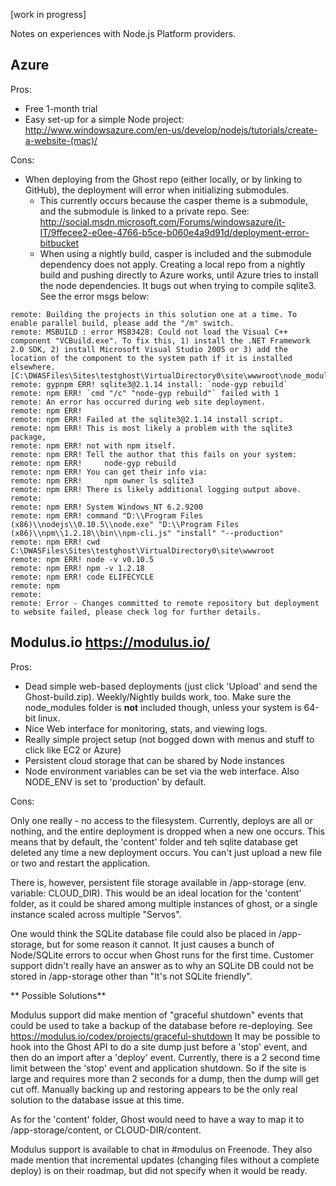 [work in progress]

Notes on experiences with Node.js Platform providers.

## Azure

Pros:

* Free 1-month trial
* Easy set-up for a simple Node project: http://www.windowsazure.com/en-us/develop/nodejs/tutorials/create-a-website-(mac)/

Cons:

* When deploying from the Ghost repo (either locally, or by linking to GitHub), the deployment will error when initializing submodules.
    * This currently occurs because the casper theme is a submodule, and the submodule is linked to a private repo. See: http://social.msdn.microsoft.com/Forums/windowsazure/it-IT/9ffecee2-e0ee-4766-b5ce-b060e4a9d91d/deployment-error-bitbucket
    * When using a nightly build, casper is included and the submodule dependency does not apply.  Creating a local repo from a nightly build and pushing directly to Azure works, until Azure tries to install the node dependencies.  It bugs out when trying to compile sqlite3. See the error msgs below:

```
remote: Building the projects in this solution one at a time. To enable parallel build, please add the "/m" switch.
remote: MSBUILD : error MSB3428: Could not load the Visual C++ component "VCBuild.exe". To fix this, 1) install the .NET Framework 2.0 SDK, 2) install Microsoft Visual Studio 2005 or 3) add the location of the component to the system path if it is installed elsewhere.  [C:\DWASFiles\Sites\testghost\VirtualDirectory0\site\wwwroot\node_modules\sqlite3\build\binding.sln]
remote: gypnpm ERR! sqlite3@2.1.14 install: `node-gyp rebuild`
remote: npm ERR! `cmd "/c" "node-gyp rebuild"` failed with 1
remote: An error has occurred during web site deployment.
remote: npm ERR!
remote: npm ERR! Failed at the sqlite3@2.1.14 install script.
remote: npm ERR! This is most likely a problem with the sqlite3 package,
remote: npm ERR! not with npm itself.
remote: npm ERR! Tell the author that this fails on your system:
remote: npm ERR!     node-gyp rebuild
remote: npm ERR! You can get their info via:
remote: npm ERR!     npm owner ls sqlite3
remote: npm ERR! There is likely additional logging output above.
remote:
remote: npm ERR! System Windows_NT 6.2.9200
remote: npm ERR! command "D:\\Program Files (x86)\\nodejs\\0.10.5\\node.exe" "D:\\Program Files (x86)\\npm\\1.2.18\\bin\\npm-cli.js" "install" "--production"
remote: npm ERR! cwd C:\DWASFiles\Sites\testghost\VirtualDirectory0\site\wwwroot
remote: npm ERR! node -v v0.10.5
remote: npm ERR! npm -v 1.2.18
remote: npm ERR! code ELIFECYCLE
remote: npm
remote:
remote: Error - Changes committed to remote repository but deployment to website failed, please check log for further details.
```


## Modulus.io https://modulus.io/

Pros:

 * Dead simple web-based deployments (just click 'Upload' and send the Ghost-build.zip). Weekly/Nightly builds work, too. Make sure the node_modules folder is **not** included though, unless your system is 64-bit linux.
 * Nice Web interface for monitoring, stats, and viewing logs. 
 * Really simple project setup (not bogged down with menus and stuff to click like EC2 or Azure)
 * Persistent cloud storage that can be shared by Node instances
 * Node environment variables can be set via the web interface. Also NODE_ENV is set to 'production' by default.

Cons: 

Only one really - no access to the filesystem.  Currently, deploys are all or nothing, and the entire deployment is dropped when a new one occurs. This means that by default, the 'content' folder and teh sqlite database get deleted any time a new deployment occurs. You can't just upload a new file or two and restart the application.

There is, however, persistent file storage available in /app-storage (env. variable: CLOUD_DIR).  This would be an ideal location for the 'content' folder, as it could be shared among multiple instances of ghost, or a single instance scaled across multiple "Servos".  

One would think the SQLite database file could also be placed in /app-storage, but for some reason it cannot.  It just causes a bunch of Node/SQLite errors to occur when Ghost runs for the first time.  Customer support didn't really have an answer as to why an SQLite DB could not be stored in /app-storage other than "It's not SQLite friendly". 

** Possible Solutions**

Modulus support did make mention of "graceful shutdown" events that could be used to take a backup of the database before re-deploying.  See https://modulus.io/codex/projects/graceful-shutdown
It may be possible to hook into the Ghost API to do a site dump just before a 'stop' event, and then do an import after a 'deploy' event. Currently, there is a 2 second time limit between the 'stop' event and application shutdown. So if the site is large and requires more than 2 seconds for a dump, then the dump will get cut off.  Manually backing up and restoring appears to be the only real solution to the database issue at this time.

As for the 'content' folder, Ghost would need to have a way to map it to /app-storage/content, or CLOUD-DIR/content.  

Modulus support is available to chat in #modulus on Freenode.  They also made mention that incremental updates (changing files without a complete deploy) is on their roadmap, but did not specify when it would be ready.